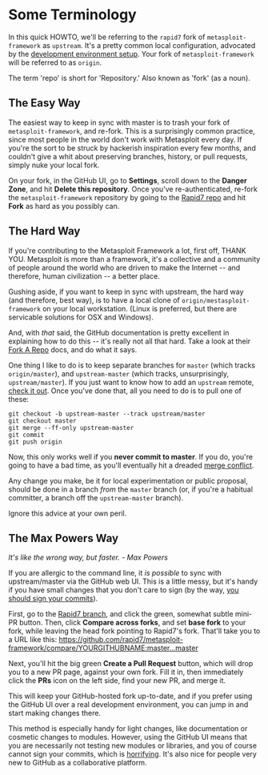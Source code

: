 # Some Terminology

In this quick HOWTO, we'll be referring to the `rapid7` fork of `metasploit-framework` as `upstream`. It's a pretty common local configuration, advocated by the [development environment setup](http://r-7.co/MSF-DEV). Your fork of `metasploit-framework` will be referred to as `origin`.

The term 'repo' is short for 'Repository.' Also known as 'fork' (as a noun).

## The Easy Way

The easiest way to keep in sync with master is to trash your fork of `metasploit-framework`, and re-fork. This is a surprisingly common practice, since most people in the world don't work with Metasploit every day. If you're the sort to be struck by hackerish inspiration every few months, and couldn't give a whit about preserving branches, history, or pull requests, simply nuke your local fork.

On your fork, in the GitHub UI, go to **Settings**, scroll down to the **Danger Zone**, and hit **Delete this repository**. Once you've re-authenticated, re-fork the `metasploit-framework` repository by going to the [Rapid7 repo](https://github.com/rapid7/metasploit-framework) and hit **Fork** as hard as you possibly can.

## The Hard Way

If you're contributing to the Metasploit Framework a lot, first off, THANK YOU. Metasploit is more than a framework, it's a collective and a community of people around the world who are driven to make the Internet -- and therefore, human civilization -- a better place.

Gushing aside, if you want to keep in sync with upstream, the hard way (and therefore, best way), is to have a local clone of `origin/mestasploit-framework` on your local workstation. (Linux is preferred, but there are servicable solutions for OSX and Windows).

And, with *that* said, the GitHub documentation is pretty excellent in explaining how to do this -- it's really not all that hard. Take a look at their [Fork A Repo](https://help.github.com/articles/fork-a-repo/) docs, and do what it says.

One thing I like to do is to keep separate branches for `master` (which tracks `origin/master`), and `upstream-master` (which tracks, unsurprisingly, `upstream/master`). If you just want to know how to add an `upstream` remote, [check it out](https://help.github.com/articles/configuring-a-remote-for-a-fork/). Once you've done that, all you need to do is to pull one of these:

```
git checkout -b upstream-master --track upstream/master
git checkout master
git merge --ff-only upstream-master
git commit
git push origin
```

Now, this only works well if you **never commit to master**. If you do, you're going to have a bad time, as you'll eventually hit a dreaded [merge conflict](https://help.github.com/articles/resolving-merge-conflicts/).

Any change you make, be it for local experimentation or public proposal, should be done in a branch *from* the `master` branch (or, if you're a habitual committer, a branch off the `upstream-master` branch).

Ignore this advice at your own peril.

## The Max Powers Way

*It's like the wrong way, but faster.*
*- Max Powers*

If you are allergic to the command line, it *is possible* to sync with upstream/master via the GitHub web UI. This is a little messy, but it's handy if you have small changes that you don't care to sign (by the way, [you should sign your commits](http://mikegerwitz.com/papers/git-horror-story)).

First, go to the [Rapid7 branch](https://github.com/rapid7/metasploit-framework), and click the green, somewhat subtle mini-PR button. Then, click **Compare across forks**, and set **base fork** to your fork, while leaving the head fork pointing to Rapid7's fork. That'll take you to a URL like this: https://github.com/rapid7/metasploit-framework/compare/YOURGITHUBNAME:master...master

Next, you'll hit the big green **Create a Pull Request** button, which will drop you to a new PR page, against your own fork. Fill it in, then immediately click the **PRs** icon on the left side, find your new PR, and merge it.

This will keep your GitHub-hosted fork up-to-date, and if you prefer using the GitHub UI over a real development environment, you can jump in and start making changes there.

This method is especially handy for light changes, like documentation or cosmetic changes to modules. However, using the GitHub UI means that you are necessarily not testing new modules or libraries, and you of course cannot sign your commits, which is [horrifying](http://mikegerwitz.com/papers/git-horror-story). It's also nice for people very new to GitHub as a collaborative platform.


